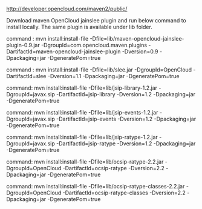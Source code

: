 http://developer.opencloud.com/maven2/public/

Download maven OpenCloud jainslee plugin and run below command to install locally. The same plugin is available under lib folder.

command : mvn install:install-file -Dfile=lib/maven-opencloud-jainslee-plugin-0.9.jar -DgroupId=com.opencloud.maven.plugins -DartifactId=maven-opencloud-jainslee-plugin -Dversion=0.9 -Dpackaging=jar -DgeneratePom=true

command : mvn install:install-file -Dfile=lib/slee.jar -DgroupId=OpenCloud -DartifactId=slee -Dversion=1.1 -Dpackaging=jar -DgeneratePom=true

command: mvn install:install-file -Dfile=lib/jsip-library-1.2.jar -DgroupId=javax.sip -DartifactId=jsip-library -Dversion=1.2 -Dpackaging=jar -DgeneratePom=true

command: mvn install:install-file -Dfile=lib/jsip-events-1.2.jar -DgroupId=javax.sip -DartifactId=jsip-events -Dversion=1.2 -Dpackaging=jar -DgeneratePom=true

command: mvn install:install-file -Dfile=lib/jsip-ratype-1.2.jar -DgroupId=javax.sip -DartifactId=jsip-ratype -Dversion=1.2 -Dpackaging=jar -DgeneratePom=true

command: mvn install:install-file -Dfile=lib/ocsip-ratype-2.2.jar -DgroupId=OpenCloud -DartifactId=ocsip-ratype -Dversion=2.2 -Dpackaging=jar -DgeneratePom=true

command: mvn install:install-file -Dfile=lib/ocsip-ratype-classes-2.2.jar -DgroupId=OpenCloud -DartifactId=ocsip-ratype-classes -Dversion=2.2 -Dpackaging=jar -DgeneratePom=true
